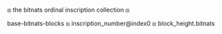 ⦻ the bitnats ordinal inscription collection ⦻

base-bitnats-blocks ⦻ inscription_number@index0 ⦻ block_height.bitnats
